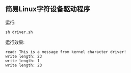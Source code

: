 ## 简易Linux字符设备驱动程序

运行:

```shell
sh driver.sh
```

运行效果:

```
read: This is a message from kernel character driver! 
write length: 23
write length: 1
write length: 23
```

